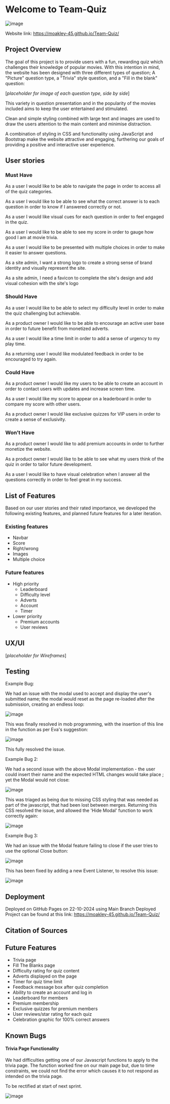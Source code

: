 # Welcome to Team-Quiz

![image](assets/images/Am-I-Responsive.png)

Website link: https://moakley-45.github.io/Team-Quiz/

## Project Overview

The goal of this project is to provide users with a fun, rewarding quiz which challenges their knowledge of popular movies.
With this intention in mind, the website has been designed with three different types of question; A "Picture" question type, a "Trivia" style question, and a "Fill in the blank" question:

[*placeholder for image of each question type, side by side*]

This variety in question presentation and in the popularity of the movies included aims to keep the user entertained and stimulated.

Clean and simple styling combined with large text and images are used to draw the users attention to the main content and minimise distraction.

A combination of styling in CSS and functionality using JavaScript and Bootstrap make the website attractive and engaging, furthering our goals of providing a positive and interactive user experience.

## User stories

### Must Have

As a user I would like to be able to navigate the page in order to access all of the quiz categories. 

As a user I would like to be able to see what the correct answer is to each question in order to know if I answered correctly or not. 

As a user I would like visual cues for each question in order to feel engaged in the quiz.

As a user I would like to be able to see my score in order to gauge how good I am at movie trivia.

As a user I would like to be presented with multiple choices in order to make it easier to answer questions.

As a site admin, I want a strong logo to create a strong sense of brand identity and visually represent the site.

As a site admin, I need a favicon to complete the site's design and add visual cohesion with the site's logo

### Should Have

As a user I would like to be able to select my difficulty level in order to make the quiz challenging but achievable.

As a product owner I would like to be able to encourage an active user base in order to future benefit from monetized adverts.

As a user I would like a time limit in order to add a sense of urgency to my play time.

As a returning user I would like modulated feedback in order to be encouraged to try again.


### Could Have

As a product owner I would like my users to be able to create an account in order to contact users with updates and increase screen time. 

As a user I would like my score to appear on a leaderboard in order to compare my score with other users.

As a product owner I would like exclusive quizzes for VIP users in order to create a sense of exclusivity.


### Won’t Have

As a product owner I would like to add premium accounts in order to further monetize the website.

As a product owner I would like to be able to see what my users think of the quiz in order to tailor future development.

As a user I would like to have visual celebration when I answer all the questions correctly in order to feel great in my success.

## List of Features

Based on our user stories and their rated importance, we developed the following existing features, and planned future features for a later iteration.

### Existing features
- Navbar
- Score
- Right/wrong
- Images
- Multiple choice


### Future features

- High priority
    - Leaderboard
    - Difficulty level
    - Adverts
    - Account
    - Timer
- Lower priority
    - Premium accounts
    - User reviews

## UX/UI

[*placeholder for Wireframes*]


## Testing

Example Bug:

We had an issue with the modal used to accept and display the user's submitted name; the modal would reset as the page re-loaded after the submission, creating an endless loop:

![image](assets/media/bug-report-endlessloop.gif)

This was finally resolved in mob programming, with the insertion of this line in the function as per Eva's suggestion:

![image](assets/media/bug-report-codefix.png)

This fully resolved the issue.

Example Bug 2:

We had a second issue with the above Modal implementation - the user could insert their name and the expected HTML changes would take place ; yet the Modal would not close:

![image](assets/media/bug-report-modal-not-hiding.png)

This was triaged as being due to missing CSS styling that was needed as part of the javascript, that had been lost between merges. Returning this CSS resolved the issue, and allowed the 'Hide Modal' function to work correctly again:

![image](assets/media/bug-report-missing-css.png)

Example Bug 3:

We had an issue with the Modal feature failing to close if the user tries to use the optional Close button:

![image](assets/media/bug-report-broken_close.gif)

This has been fixed by adding a new Event Listener, to resolve this issue:

![image](assets/media/bug-report-modal_close_fix.png)

## Deployment

Deployed on GitHub Pages on 22-10-2024 using Main Branch
Deployed Project can be found at this link: https://moakley-45.github.io/Team-Quiz/

## Citation of Sources

## Future Features

- Trivia page
- Fill The Blanks page
- Difficulty rating for quiz content
- Adverts displayed on the page
- Timer for quiz time limit
- Feedback message box after quiz completion
- Ability to create an account and log in
- Leaderboard for members
- Premium membership
- Exclusive quizzes for premium members
- User reviews/star rating for each quiz
- Celebration graphic for 100% correct answers

## Known Bugs

#### Trivia Page Functionality

We had difficulties getting one of our Javascript functions to apply to the trivia page. 
The function worked fine on our main page but, due to time constraints, we could not find the error which causes it to not respond as intended on the trivia page.

To be rectified at start of next sprint.

![image](assets/images/Knownbug1.png)


